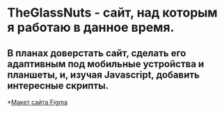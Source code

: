 # TheGlassNuts - сайт, над которым я работаю в данное время.
## В планах доверстать сайт, сделать его адаптивным под мобильные устройства и планшеты, и, изучая Javascript, добавить интересные скрипты.

*[Макет сайта Figma](https://www.figma.com/file/MVJItGsvOCe82tsRBZCJ4y/Synergy-figma-project?type=design&node-id=1%3A6&mode=design&t=hPJlUK9TeKoeQkqF-1)
